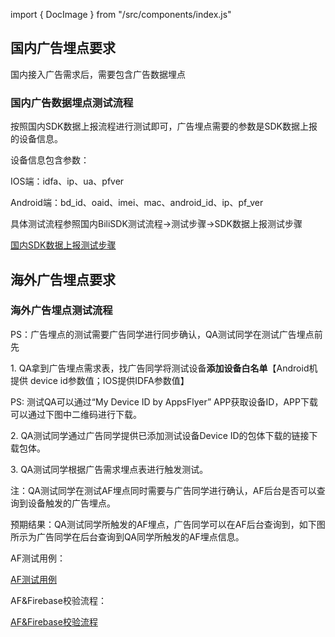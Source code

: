 import { DocImage } from "/src/components/index.js"

## 国内广告埋点要求

国内接入广告需求后，需要包含广告数据埋点

### 国内广告数据埋点测试流程

按照国内SDK数据上报流程进行测试即可，广告埋点需要的参数是SDK数据上报的设备信息。

设备信息包含参数：

IOS端：idfa、ip、ua、pfver

Android端：bd_id、oaid、imei、mac、android_id、ip、pf_ver

具体测试流程参照国内BiliSDK测试流程->测试步骤->SDK数据上报测试步骤

[国内SDK数据上报测试步骤](https://qaq.com/docs/services/solution/flow/SDK%E6%B5%8B%E8%AF%95%E6%B5%81%E7%A8%8B#sdk%E6%95%B0%E6%8D%AE%E4%B8%8A%E6%8A%A5%E6%B5%8B%E8%AF%95%E6%AD%A5%E9%AA%A4#C2)

## 海外广告埋点要求

<DocImage src='addata/35884332837d99a80137f54819100e63.png'></DocImage>

### 海外广告埋点测试流程

PS：广告埋点的测试需要广告同学进行同步确认，QA测试同学在测试广告埋点前先

1\. QA拿到广告埋点需求表，找广告同学将测试设备**添加设备白名单**【Android机提供
device id参数值；IOS提供IDFA参数值】

PS: 测试QA可以通过“My Device ID by AppsFlyer”
APP获取设备ID，APP下载可以通过下图中二维码进行下载。

<DocImage src='addata/a52b99d8ed8a6b6d4ec3bc20c216f132.png'></DocImage>

2\. QA测试同学通过广告同学提供已添加测试设备Device ID的包体下载的链接下载包体。

3\. QA测试同学根据广告需求埋点表进行触发测试。

注：QA测试同学在测试AF埋点同时需要与广告同学进行确认，AF后台是否可以查询到设备触发的广告埋点。

预期结果：QA测试同学所触发的AF埋点，广告同学可以在AF后台查询到，如下图所示为广告同学在后台查询到QA同学所触发的AF埋点信息。

<DocImage src='addata/9817c44f615e255db7de8c4e35edaefa.png'></DocImage>

AF测试用例：

[AF测试用例](https://qaq.com/static/public/SDK/SDK%E7%BB%93%E6%9E%9C%E8%BF%94%E5%9B%9E%E6%A8%A1%E6%9D%BF/AF%E6%B5%8B%E8%AF%95%E6%B5%81%E7%A8%8B.xlsx?download=true)

AF&Firebase校验流程：

[AF&Firebase校验流程](https://qaq.com/static/public/SDK/%E5%B9%BF%E5%91%8A%E5%9F%8B%E7%82%B9/AF%26Fierbase%E6%A0%A1%E9%AA%8C%E6%B5%81%E7%A8%8B.docx?download=true)
